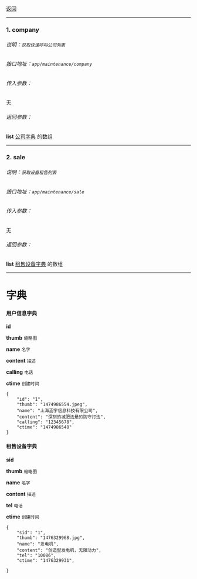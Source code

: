 [返回](main.md)


***

### 1. company

###### 说明：`获取快速呼叫公司列表`

###### 接口地址：`app/maintenance/company`

###### 传入参数：

无

###### 返回参数：

**list** [公司字典](#公司字典) 的数组

***




### 2. sale

###### 说明：`获取设备租售列表`

###### 接口地址：`app/maintenance/sale`

###### 传入参数：

无

###### 返回参数：

**list** [租售设备字典](#租售设备字典) 的数组

***







# 字典


#### **用户信息字典**

**id**        

**thumb**       `缩略图`

**name**        `名字`

**content**     `描述`

**calling**     `电话`

**ctime**       `创建时间`

```
{
    "id": "1",
    "thumb": "1474986554.jpeg",
    "name": "上海涵宇信息科技有限公司",
    "content": "深刻的减肥法是的防守打法",
    "calling": "12345678",
    "ctime": "1474986540"
}

```






#### **租售设备字典**

**sid**        

**thumb**       `缩略图`

**name**        `名字`

**content**     `描述`

**tel**         `电话`

**ctime**       `创建时间`

```
{
    "sid": "1",
    "thumb": "1476329968.jpg",
    "name": "发电机",
    "content": "创造型发电机，无限动力",
    "tel": "10086",
    "ctime": "1476329931",

}
```
